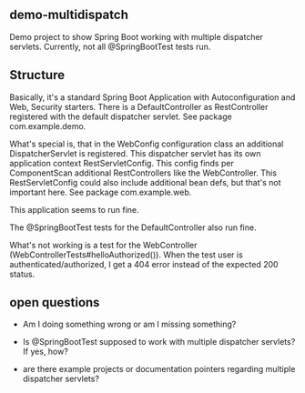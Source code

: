 ## demo-multidispatch
Demo project to show Spring Boot working with multiple dispatcher servlets.
Currently, not all @SpringBootTest tests run.

## Structure
Basically, it's a standard Spring Boot Application with Autoconfiguration and Web, Security starters.
There is a DefaultController as RestController registered with the default dispatcher servlet.
See package com.example.demo.

What's special is, that in the WebConfig configuration class an additional DispatcherServlet is registered.
This dispatcher servlet has its own application context RestServletConfig.
This config finds per ComponentScan additional RestControllers like the WebController.
This RestServletConfig could also include additional bean defs, but that's not important here.
See package com.example.web.

This application seems to run fine.

The @SpringBootTest tests for the DefaultController also run fine.

What's not working is a test for the WebController (WebControllerTests#helloAuthorized()). 
When the test user is authenticated/authorized, I get a 404 error instead of the expected 200 status.

## open questions

- Am I doing something wrong or am I missing something?

- Is @SpringBootTest supposed to work with multiple dispatcher servlets? If yes, how?

- are there example projects or documentation pointers regarding multiple dispatcher servlets?
